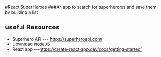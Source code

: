 #React SuperHeroes
###An app to search for superherores and save them by building a  list

## useful Resources
* Superhero API  --- https://superheroapi.com/
* Download NodeJS 
* React app      ---https://create-react-app.dev/docs/getting-started/
